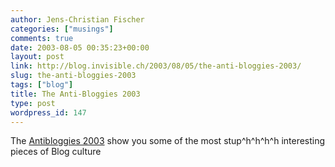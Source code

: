 ```yaml
---
author: Jens-Christian Fischer
categories: ["musings"]
comments: true
date: 2003-08-05 00:35:23+00:00
layout: post
link: http://blog.invisible.ch/2003/08/05/the-anti-bloggies-2003/
slug: the-anti-bloggies-2003
tags: ["blog"]
title: The Anti-Bloggies 2003
type: post
wordpress_id: 147
---
```


The [Antibloggies 2003](http://www.antibloggies.com/) show you some of the most stup^h^h^h^h interesting pieces of Blog culture
